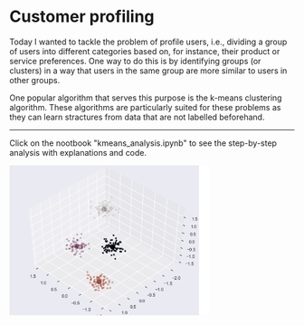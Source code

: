 # Customer profiling
Today I wanted to tackle the problem of profile users, i.e., dividing a group of users into different categories based on, for instance, their product or service preferences. One way to do this is by identifying groups (or clusters) in a way that users in the same group are more similar to users in other groups. 

One popular algorithm that serves this purpose is the k-means clustering algorithm. These algorithms are particularly suited for these problems as they can learn stractures from data that are not labelled beforehand.


---
Click on the nootbook "kmeans_analysis.ipynb" to see the step-by-step analysis with explanations and code.

<img align="left" width="70%" height="70%" src="result.png"><br/>


